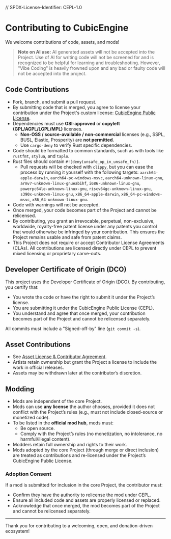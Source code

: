 // SPDX-License-Identifier: CEPL-1.0

# Contributing to CubicEngine

We welcome contributions of code, assets, and mods!

> **Note on AI use:** AI generated assets will not be accepted into the Project. Use of AI for writing code will not be screened for and is recognized to be helpful for learning and troubleshooting. However, "Vibe Coding" is heavily frowned upon and any bad or faulty code will not be accepted into the project.

## Code Contributions

- Fork, branch, and submit a pull request.
- By submitting code that is merged, you agree to license your contribution under the Project's custom license: [CubicEngine Public License](LICENSE.md).
- Dependencies must use **OSI-approved** or **copyleft (GPL/AGPL/LGPL/MPL)** licenses.
  - **Non-OSS / source-available / non-commercial** licenses (e.g., SSPL, BUSL, Elastic, Prosperity) are **not permitted**.
  - Use `cargo-deny` to verify Rust specific dependencies.
- Code should be formatted to common standards, such as with tools like `rustfmt`, `stylua`, and `taplo`.
- Rust files should contain `#![deny(unsafe_op_in_unsafe_fn)]`.
  - Pull requests will be checked with `clippy`, but you can ease the process by running it yourself with the following targets: `aarch64-apple-darwin`, `aarch64-pc-windows-msvc`, `aarch64-unknown-linux-gnu`, `armv7-unknown-linux-gnueabihf`, `i686-unknown-linux-gnu`, `powerpc64le-unknown-linux-gnu`, `riscv64gc-unknown-linux-gnu`, `s390x-unknown-linux-gnu`, `x86_64-apple-darwin`, `x86_64-pc-windows-msvc`, `x86_64-unknown-linux-gnu`.
- Code with warnings will not be accepted.
- Once merged, your code becomes part of the Project and cannot be relicensed.
- By contributing, you grant an irrevocable, perpetual, non-exclusive, worldwide, royalty-free patent license under any patents you control that would otherwise be infringed by your contribution.
  This ensures the Project remains usable and safe from patent claims.
- This Project does not require or accept Contributor License Agreements (CLAs).
  All contributions are licensed directly under CEPL to prevent mixed licensing or proprietary carve-outs.

## Developer Certificate of Origin (DCO)

This project uses the Developer Certificate of Origin (DCO).
By contributing, you certify that:

- You wrote the code or have the right to submit it under the Project’s license.
- You are submitting it under the CubicEngine Public License (CEPL).
- You understand and agree that once merged, your contribution becomes part of the Project and cannot be relicensed separately.

All commits must include a "Signed-off-by" line (`git commit -s`).

## Asset Contributions

- See [Asset License & Contributor Agreement](ASSETS_LICENSE.md).
- Artists retain ownership but grant the Project a license to include the work in official releases.
- Assets may be withdrawn later at the contributor’s discretion.

## Modding

- Mods are independent of the core Project.
- Mods can use **any license** the author chooses, provided it does not conflict with the Project’s rules (e.g., must not include closed-source or monetized code).
- To be listed in the **official mod hub**, mods must:
  - Be open source.
  - Comply with the Project’s rules (no monetization, no intolerance, no harmful/illegal content).
- Modders retain full ownership and rights to their work.
- Mods adopted by the core Project (through merge or direct inclusion) are treated as contributions and re-licensed under the Project’s CubicEngine Public License.

### Adoption Consent

If a mod is submitted for inclusion in the core Project, the contributor must:

- Confirm they have the authority to relicense the mod under CEPL.
- Ensure all included code and assets are properly licensed or replaced.
- Acknowledge that once merged, the mod becomes part of the Project and cannot be relicensed separately.

---

Thank you for contributing to a welcoming, open, and donation-driven ecosystem!
